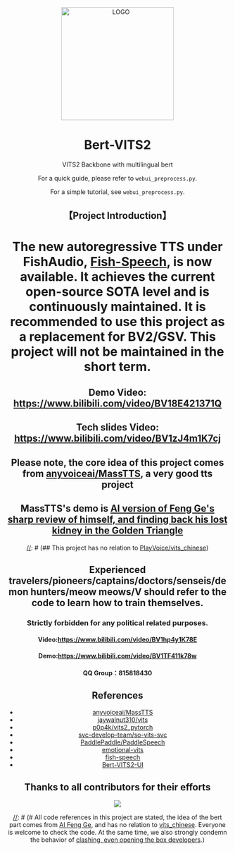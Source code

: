 <div align="center">

<img alt="LOGO" src="https://avatars.githubusercontent.com/u/122017386" width="256" height="256" />

# Bert-VITS2

VITS2 Backbone with multilingual bert

For a quick guide, please refer to `webui_preprocess.py`.

For a simple tutorial, see `webui_preprocess.py`.

## 【Project Introduction】
# The new autoregressive TTS under FishAudio, [Fish-Speech](https://github.com/fishaudio/fish-speech), is now available. It achieves the current open-source SOTA level and is continuously maintained. It is recommended to use this project as a replacement for BV2/GSV. This project will not be maintained in the short term.
## Demo Video: https://www.bilibili.com/video/BV18E421371Q
## Tech slides Video: https://www.bilibili.com/video/BV1zJ4m1K7cj
## Please note, the core idea of this project comes from [anyvoiceai/MassTTS](https://github.com/anyvoiceai/MassTTS), a very good tts project
## MassTTS's demo is [AI version of Feng Ge's sharp review of himself, and finding back his lost kidney in the Golden Triangle](https://www.bilibili.com/video/BV1w24y1c7z9)

[//]: # (## This project has no relation to [PlayVoice/vits_chinese](https://github.com/PlayVoice/vits_chinese))

[//]: # ()
[//]: # (This repository originated from a friend sharing a video of AI Feng Ge, I was amazed by the effect, and after trying MassTTS, I found that fs has a certain gap in sound quality compared to vits, and the training pipeline is more complex than vits, therefore, following its idea, bert)

## Experienced travelers/pioneers/captains/doctors/senseis/demon hunters/meow meows/V should refer to the code to learn how to train themselves.

### Strictly forbidden for any political related purposes.
#### Video:https://www.bilibili.com/video/BV1hp4y1K78E
#### Demo:https://www.bilibili.com/video/BV1TF411k78w
#### QQ Group：815818430
## References
+ [anyvoiceai/MassTTS](https://github.com/anyvoiceai/MassTTS)
+ [jaywalnut310/vits](https://github.com/jaywalnut310/vits)
+ [p0p4k/vits2_pytorch](https://github.com/p0p4k/vits2_pytorch)
+ [svc-develop-team/so-vits-svc](https://github.com/svc-develop-team/so-vits-svc)
+ [PaddlePaddle/PaddleSpeech](https://github.com/PaddlePaddle/PaddleSpeech)
+ [emotional-vits](https://github.com/innnky/emotional-vits)
+ [fish-speech](https://github.com/fishaudio/fish-speech)
+ [Bert-VITS2-UI](https://github.com/jiangyuxiaoxiao/Bert-VITS2-UI)
## Thanks to all contributors for their efforts
<a href="https://github.com/fishaudio/Bert-VITS2/graphs/contributors" target="_blank">
  <img src="https://contrib.rocks/image?repo=fishaudio/Bert-VITS2"/>
</a>

[//]: # (# All code references in this project are stated, the idea of the bert part comes from [AI Feng Ge](https://www.bilibili.com/video/BV1w24y1c7z9), and has no relation to [vits_chinese](https://github.com/PlayVoice/vits_chinese). Everyone is welcome to check the code. At the same time, we also strongly condemn the behavior of [clashing, even opening the box developers](https://www.bilibili.com/read/cv27101514/).)